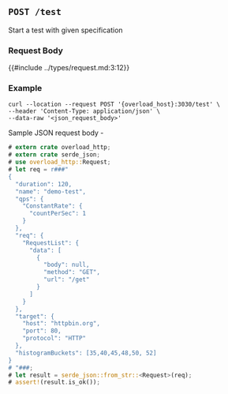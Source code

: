 ## `POST /test`
Start a test with given specification

### Request Body
{{#include ../types/request.md:3:12}}

### Example

```shell
curl --location --request POST '{overload_host}:3030/test' \
--header 'Content-Type: application/json' \
--data-raw '<json_request_body>'
```

Sample JSON request body -

```rust
# extern crate overload_http;
# extern crate serde_json;
# use overload_http::Request;
# let req = r###"
{
  "duration": 120,
  "name": "demo-test",
  "qps": {
    "ConstantRate": {
      "countPerSec": 1
    }
  },
  "req": {
    "RequestList": {
      "data": [
        {
          "body": null,
          "method": "GET",
          "url": "/get"
        }
      ]
    }
  },
  "target": {
    "host": "httpbin.org",
    "port": 80,
    "protocol": "HTTP"
  },
  "histogramBuckets": [35,40,45,48,50, 52]
}
# "###;
# let result = serde_json::from_str::<Request>(req);
# assert!(result.is_ok());
```